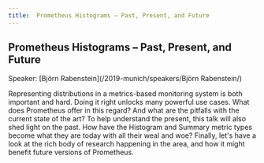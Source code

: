 ```yaml
---
title:  Prometheus Histograms – Past, Present, and Future
---
```


## Prometheus Histograms – Past, Present, and Future

Speaker: [Björn Rabenstein](/2019-munich/speakers/Björn Rabenstein/)

Representing distributions in a metrics-based monitoring system is both important and hard. Doing it right unlocks many powerful use cases. What does Prometheus offer in this regard? And what are the pitfalls with the current state of the art? To help understand the present, this talk will also shed light on the past. How have the Histogram and Summary metric types become what they are today with all their weal and woe? Finally, let's have a look at the rich body of research happening in the area, and how it might benefit future versions of Prometheus.
